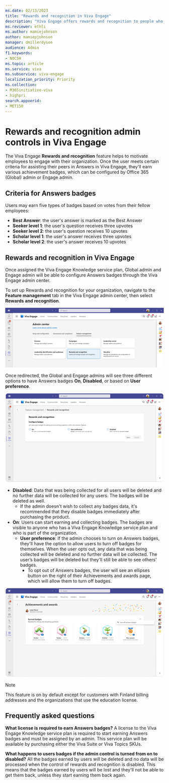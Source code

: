 ```yaml
---
ms.date: 02/13/2023
title: "Rewards and recognition in Viva Engage"
description: "Viva Engage offers rewards and recognition to people who help out their colleagues by asking and answering questions."
ms.reviewer: ethli
ms.author: mamiejohnson
author: mamiepjohnson
manager: dmillerdyson
audience: Admin
f1.keywords:
- NOCSH
ms.topic: article
ms.service: viva
ms.subservice: viva-engage
localization_priority: Priority
ms.collection:  
- M365initiative-viva
- highpri
search.appverid:
- MET150
---
```


# Rewards and recognition admin controls in Viva Engage

The Viva Engage **Rewards and recognition** feature helps to motivate employees to engage with their organization. Once the user meets certain criteria for assisting their peers in Answers in Viva Engage, they'll earn various achievement badges, which can be configured by Office 365 (Global) admin or Engage admin.  

## Criteria for Answers badges

Users may earn five types of badges based on votes from their fellow employees:

- **Best Answer**: the user's answer is marked as the Best Answer
- **Seeker level 1**: the user's question receives three upvotes
- **Seeker level 2**: the user's question receives 10 upvotes
- **Scholar level 1**: the user's answer receives three upvotes
- **Scholar level 2**: the user's answer receives 10 upvotes

## Rewards and recognition in Viva Engage

Once assigned the Viva Engage Knowledge service plan, Global admin and Engage admin will be able to configure Answers badges through the Viva Engage admin center.

To set up Rewards and recognition for your organization, navigate to the **Feature management** tab in the Viva Engage admin center, then select **Rewards and recognition**.

![Screenshot of the interface for Rewards and recognition in the Viva Engage admin center.](/Viva/media/netnew/badges-eac.png)

Once redirected, the Global and Engage admins will see three different options to have Answers badges **On**, **Disabled**, or based on **User preference**.

[![Image of the interface for Answers badges settings in the Viva Engage admin center.](/Viva/media/netnew/badges-settings.png)](/Viva/media/netnew/badges-settings.png#lightbox)

- **Disabled**: Data that was being collected for all users will be deleted and no further data will be collected for any users. The badges will be deleted as well.
    - If the admin doesn't wish to collect any badges data, it's recommended that they disable badges immediately after purchasing the product.
- **On**: Users can start earning and collecting badges. The badges are visible to anyone who has a Viva Engage Knowledge service plan and who is part of the organization.
    - **User preference**: If the admin chooses to turn on Answers badges, they'll have the option to allow users to turn off badges for themselves. When the user opts out, any data that was being collected will be deleted and no further data will be collected. The user’s badges will be deleted but they'll still be able to see others’ badges.
        - To opt out of Answers badges, the user will see an ellipses button on the right of their Achievements and awards page, which will allow them to turn off badges.

[![Image of the interface for users to turn off Answers badges.](/Viva/media/netnew/badges-turn-off.png)](/Viva/media/netnew/badges-turn-off.png#lightbox)

> [!NOTE]
> This feature is on by default except for customers with Finland billing addresses and the organizations that use the education license.

## Frequently asked questions

**What license is required to earn Answers badges?**
A license to the Viva Engage Knowledge service plan is required to start earning Answers badges and must be assigned by an admin. This service plan will be available by purchasing either the Viva Suite or Viva Topics SKUs.

**What happens to users badges if the admin control is turned from on to disabled?**
All the badges earned by users will be deleted and no data will be processed when the control of rewards and recognition is disabled. This means that the badges earned by users will be lost and they'll not be able to get them back, unless they start earning them back again.

